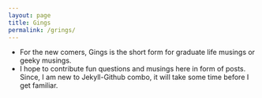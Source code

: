 ```yaml
---
layout: page
title: Gings
permalink: /grings/
---
```


* For the new comers, Gings is the short form for graduate life musings or geeky musings. 
* I hope to contribute fun questions and musings here in form of posts. Since, I am new to Jekyll-Github combo, it will take some time before I get familiar.

